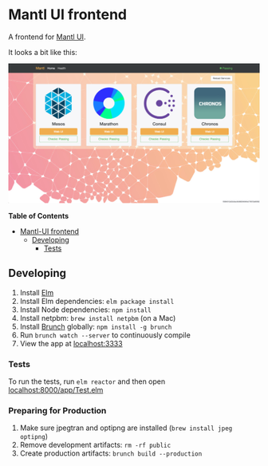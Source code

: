 # Mantl UI frontend

A frontend for [Mantl UI](https://github.com/CiscoCloud/nginx-mantlui).

It looks a bit like this:

![Mantl UI Frontend](screenshot.png)

<!-- markdown-toc start - Don't edit this section. Run M-x markdown-toc-generate-toc again -->
**Table of Contents**

- [Mantl-UI frontend](#mantl-ui-frontend)
    - [Developing](#developing)
        - [Tests](#tests)

<!-- markdown-toc end -->

## Developing

1. Install [Elm](http://elm-lang.org/install)
2. Install Elm dependencies: `elm package install`
3. Install Node dependencies: `npm install`
4. Install netpbm: `brew install netpbm` (on a Mac)
5. Install [Brunch](http://brunch.io) globally: `npm install -g brunch`
6. Run `brunch watch --server` to continuously compile
7. View the app at [localhost:3333](http://localhost:3333/)

### Tests

To run the tests, run `elm reactor` and then open
[localhost:8000/app/Test.elm](http://localhost:8000/app/Test.elm)

### Preparing for Production

1. Make sure jpegtran and optipng are installed (`brew install jpeg optipng`)
2. Remove development artifacts: `rm -rf public`
3. Create production artifacts: `brunch build --production`
